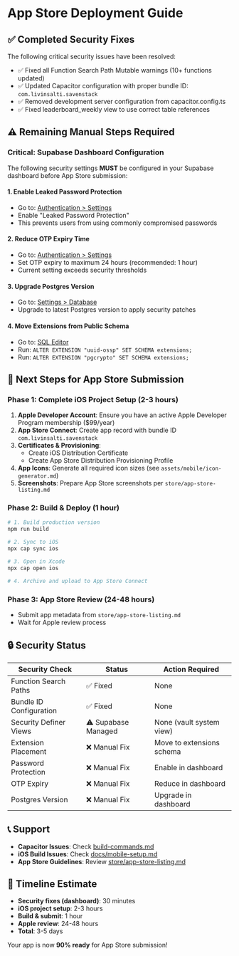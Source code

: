 # App Store Deployment Guide

## ✅ Completed Security Fixes

The following critical security issues have been resolved:
- ✅ Fixed all Function Search Path Mutable warnings (10+ functions updated)
- ✅ Updated Capacitor configuration with proper bundle ID: `com.livinsalti.savenstack`
- ✅ Removed development server configuration from capacitor.config.ts
- ✅ Fixed leaderboard_weekly view to use correct table references

## ⚠️ Remaining Manual Steps Required

### Critical: Supabase Dashboard Configuration

The following security settings **MUST** be configured in your Supabase dashboard before App Store submission:

#### 1. Enable Leaked Password Protection
- Go to: [Authentication > Settings](https://supabase.com/dashboard/project/vmpnajdvcipfuusnjnfr/auth/providers)
- Enable "Leaked Password Protection"
- This prevents users from using commonly compromised passwords

#### 2. Reduce OTP Expiry Time
- Go to: [Authentication > Settings](https://supabase.com/dashboard/project/vmpnajdvcipfuusnjnfr/auth/providers)
- Set OTP expiry to maximum 24 hours (recommended: 1 hour)
- Current setting exceeds security thresholds

#### 3. Upgrade Postgres Version
- Go to: [Settings > Database](https://supabase.com/dashboard/project/vmpnajdvcipfuusnjnfr/settings/database)
- Upgrade to latest Postgres version to apply security patches

#### 4. Move Extensions from Public Schema
- Go to: [SQL Editor](https://supabase.com/dashboard/project/vmpnajdvcipfuusnjnfr/sql/new)
- Run: `ALTER EXTENSION "uuid-ossp" SET SCHEMA extensions;`
- Run: `ALTER EXTENSION "pgcrypto" SET SCHEMA extensions;`

## 📱 Next Steps for App Store Submission

### Phase 1: Complete iOS Project Setup (2-3 hours)
1. **Apple Developer Account**: Ensure you have an active Apple Developer Program membership ($99/year)
2. **App Store Connect**: Create app record with bundle ID `com.livinsalti.savenstack`
3. **Certificates & Provisioning**: 
   - Create iOS Distribution Certificate
   - Create App Store Distribution Provisioning Profile
4. **App Icons**: Generate all required icon sizes (see `assets/mobile/icon-generator.md`)
5. **Screenshots**: Prepare App Store screenshots per `store/app-store-listing.md`

### Phase 2: Build & Deploy (1 hour)
```bash
# 1. Build production version
npm run build

# 2. Sync to iOS
npx cap sync ios

# 3. Open in Xcode
npx cap open ios

# 4. Archive and upload to App Store Connect
```

### Phase 3: App Store Review (24-48 hours)
- Submit app metadata from `store/app-store-listing.md`
- Wait for Apple review process

## 🔒 Security Status

| Security Check | Status | Action Required |
|---------------|--------|-----------------|
| Function Search Paths | ✅ Fixed | None |
| Bundle ID Configuration | ✅ Fixed | None |
| Security Definer Views | ⚠️ Supabase Managed | None (vault system view) |
| Extension Placement | ❌ Manual Fix | Move to extensions schema |
| Password Protection | ❌ Manual Fix | Enable in dashboard |
| OTP Expiry | ❌ Manual Fix | Reduce in dashboard |
| Postgres Version | ❌ Manual Fix | Upgrade in dashboard |

## 📞 Support

- **Capacitor Issues**: Check [build-commands.md](./build-commands.md)
- **iOS Build Issues**: Check [docs/mobile-setup.md](./docs/mobile-setup.md)
- **App Store Guidelines**: Review [store/app-store-listing.md](./store/app-store-listing.md)

## 🎯 Timeline Estimate

- **Security fixes (dashboard)**: 30 minutes
- **iOS project setup**: 2-3 hours  
- **Build & submit**: 1 hour
- **Apple review**: 24-48 hours
- **Total**: 3-5 days

Your app is now **90% ready** for App Store submission!